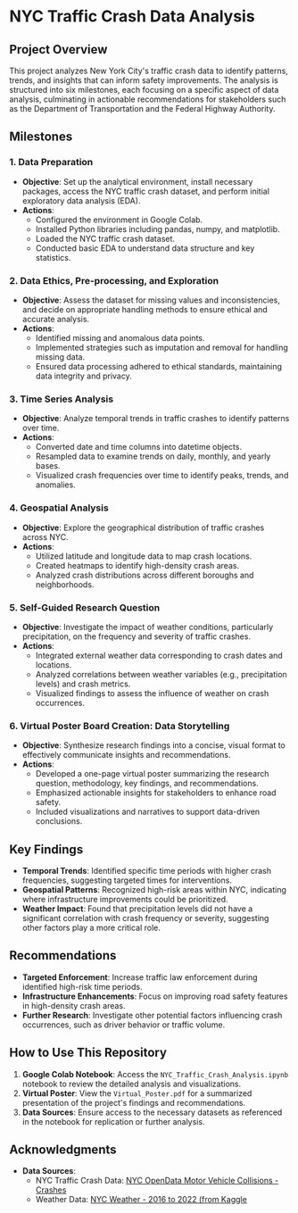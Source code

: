 # NYC Traffic Crash Data Analysis

## Project Overview

This project analyzes New York City's traffic crash data to identify patterns, trends, and insights that can inform safety improvements. The analysis is structured into six milestones, each focusing on a specific aspect of data analysis, culminating in actionable recommendations for stakeholders such as the Department of Transportation and the Federal Highway Authority.

## Milestones

### 1. Data Preparation

- **Objective**: Set up the analytical environment, install necessary packages, access the NYC traffic crash dataset, and perform initial exploratory data analysis (EDA).
- **Actions**:
  - Configured the environment in Google Colab.
  - Installed Python libraries including pandas, numpy, and matplotlib.
  - Loaded the NYC traffic crash dataset.
  - Conducted basic EDA to understand data structure and key statistics.

### 2. Data Ethics, Pre-processing, and Exploration

- **Objective**: Assess the dataset for missing values and inconsistencies, and decide on appropriate handling methods to ensure ethical and accurate analysis.
- **Actions**:
  - Identified missing and anomalous data points.
  - Implemented strategies such as imputation and removal for handling missing data.
  - Ensured data processing adhered to ethical standards, maintaining data integrity and privacy.

### 3. Time Series Analysis

- **Objective**: Analyze temporal trends in traffic crashes to identify patterns over time.
- **Actions**:
  - Converted date and time columns into datetime objects.
  - Resampled data to examine trends on daily, monthly, and yearly bases.
  - Visualized crash frequencies over time to identify peaks, trends, and anomalies.

### 4. Geospatial Analysis

- **Objective**: Explore the geographical distribution of traffic crashes across NYC.
- **Actions**:
  - Utilized latitude and longitude data to map crash locations.
  - Created heatmaps to identify high-density crash areas.
  - Analyzed crash distributions across different boroughs and neighborhoods.

### 5. Self-Guided Research Question

- **Objective**: Investigate the impact of weather conditions, particularly precipitation, on the frequency and severity of traffic crashes.
- **Actions**:
  - Integrated external weather data corresponding to crash dates and locations.
  - Analyzed correlations between weather variables (e.g., precipitation levels) and crash metrics.
  - Visualized findings to assess the influence of weather on crash occurrences.

### 6. Virtual Poster Board Creation: Data Storytelling

- **Objective**: Synthesize research findings into a concise, visual format to effectively communicate insights and recommendations.
- **Actions**:
  - Developed a one-page virtual poster summarizing the research question, methodology, key findings, and recommendations.
  - Emphasized actionable insights for stakeholders to enhance road safety.
  - Included visualizations and narratives to support data-driven conclusions.

## Key Findings

- **Temporal Trends**: Identified specific time periods with higher crash frequencies, suggesting targeted times for interventions.
- **Geospatial Patterns**: Recognized high-risk areas within NYC, indicating where infrastructure improvements could be prioritized.
- **Weather Impact**: Found that precipitation levels did not have a significant correlation with crash frequency or severity, suggesting other factors play a more critical role.

## Recommendations

- **Targeted Enforcement**: Increase traffic law enforcement during identified high-risk time periods.
- **Infrastructure Enhancements**: Focus on improving road safety features in high-density crash areas.
- **Further Research**: Investigate other potential factors influencing crash occurrences, such as driver behavior or traffic volume.

## How to Use This Repository

1. **Google Colab Notebook**: Access the `NYC_Traffic_Crash_Analysis.ipynb` notebook to review the detailed analysis and visualizations.
2. **Virtual Poster**: View the `Virtual_Poster.pdf` for a summarized presentation of the project's findings and recommendations.
3. **Data Sources**: Ensure access to the necessary datasets as referenced in the notebook for replication or further analysis.

## Acknowledgments

- **Data Sources**:
  - NYC Traffic Crash Data: [NYC OpenData Motor Vehicle Collisions - Crashes]([https://opendata.cityofnewyork.us/](https://data.cityofnewyork.us/Public-Safety/Motor-Vehicle-Collisions-Crashes/h9gi-nx95/about_data))
  - Weather Data: [NYC Weather - 2016 to 2022 (from Kaggle]([https://www.kaggle.com/](https://www.kaggle.com/datasets/aadimator/nyc-weather-2016-to-2022?select=NYC_Weather_2016_2022.csv))
